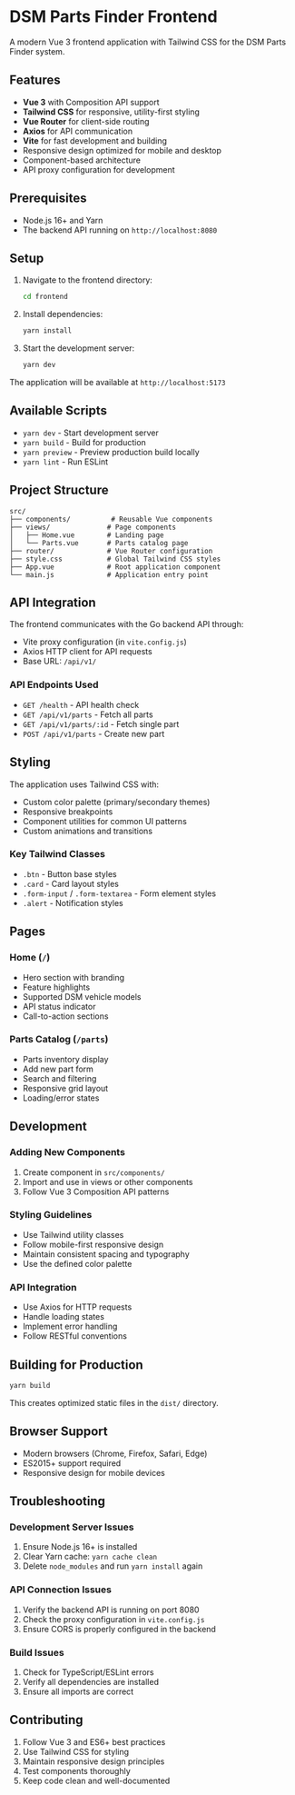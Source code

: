 # DSM Parts Finder Frontend

A modern Vue 3 frontend application with Tailwind CSS for the DSM Parts Finder system.

## Features

- **Vue 3** with Composition API support
- **Tailwind CSS** for responsive, utility-first styling
- **Vue Router** for client-side routing
- **Axios** for API communication
- **Vite** for fast development and building
- Responsive design optimized for mobile and desktop
- Component-based architecture
- API proxy configuration for development

## Prerequisites

- Node.js 16+ and Yarn
- The backend API running on `http://localhost:8080`

## Setup

1. Navigate to the frontend directory:
   ```bash
   cd frontend
   ```

2. Install dependencies:
   ```bash
   yarn install
   ```

3. Start the development server:
   ```bash
   yarn dev
   ```

The application will be available at `http://localhost:5173`

## Available Scripts

- `yarn dev` - Start development server
- `yarn build` - Build for production
- `yarn preview` - Preview production build locally
- `yarn lint` - Run ESLint

## Project Structure

```
src/
├── components/          # Reusable Vue components
├── views/              # Page components
│   ├── Home.vue        # Landing page
│   └── Parts.vue       # Parts catalog page
├── router/             # Vue Router configuration
├── style.css           # Global Tailwind CSS styles
├── App.vue             # Root application component
└── main.js             # Application entry point
```

## API Integration

The frontend communicates with the Go backend API through:
- Vite proxy configuration (in `vite.config.js`)
- Axios HTTP client for API requests
- Base URL: `/api/v1/`

### API Endpoints Used

- `GET /health` - API health check
- `GET /api/v1/parts` - Fetch all parts
- `GET /api/v1/parts/:id` - Fetch single part
- `POST /api/v1/parts` - Create new part

## Styling

The application uses Tailwind CSS with:
- Custom color palette (primary/secondary themes)
- Responsive breakpoints
- Component utilities for common UI patterns
- Custom animations and transitions

### Key Tailwind Classes

- `.btn` - Button base styles
- `.card` - Card layout styles
- `.form-input` / `.form-textarea` - Form element styles
- `.alert` - Notification styles

## Pages

### Home (`/`)
- Hero section with branding
- Feature highlights
- Supported DSM vehicle models
- API status indicator
- Call-to-action sections

### Parts Catalog (`/parts`)
- Parts inventory display
- Add new part form
- Search and filtering
- Responsive grid layout
- Loading/error states

## Development

### Adding New Components

1. Create component in `src/components/`
2. Import and use in views or other components
3. Follow Vue 3 Composition API patterns

### Styling Guidelines

- Use Tailwind utility classes
- Follow mobile-first responsive design
- Maintain consistent spacing and typography
- Use the defined color palette

### API Integration

- Use Axios for HTTP requests
- Handle loading states
- Implement error handling
- Follow RESTful conventions

## Building for Production

```bash
yarn build
```

This creates optimized static files in the `dist/` directory.

## Browser Support

- Modern browsers (Chrome, Firefox, Safari, Edge)
- ES2015+ support required
- Responsive design for mobile devices

## Troubleshooting

### Development Server Issues

1. Ensure Node.js 16+ is installed
2. Clear Yarn cache: `yarn cache clean`
3. Delete `node_modules` and run `yarn install` again

### API Connection Issues

1. Verify the backend API is running on port 8080
2. Check the proxy configuration in `vite.config.js`
3. Ensure CORS is properly configured in the backend

### Build Issues

1. Check for TypeScript/ESLint errors
2. Verify all dependencies are installed
3. Ensure all imports are correct

## Contributing

1. Follow Vue 3 and ES6+ best practices
2. Use Tailwind CSS for styling
3. Maintain responsive design principles
4. Test components thoroughly
5. Keep code clean and well-documented